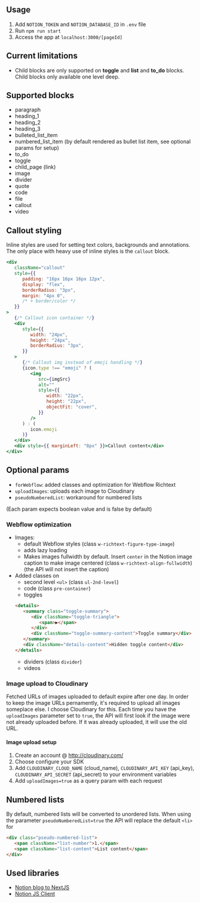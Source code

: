 ## Usage

1. Add `NOTION_TOKEN` and `NOTION_DATABASE_ID` in `.env` file
2. Run `npm run start`
3. Access the app at `localhost:3000/[pageId]`

## Current limitations

-  Child blocks are only supported on **toggle** and **list** and **to_do** blocks. Child blocks only available one level deep.

## Supported blocks

-  paragraph
-  heading_1
-  heading_2
-  heading_3
-  bulleted_list_item
-  numbered_list_item (by default rendered as bullet list item, see optional params for setup)
-  to_do
-  toggle
-  child_page (link)
-  image
-  divider
-  quote
-  code
-  file
-  callout
-  video

## Callout styling

Inline styles are used for setting text colors, backgrounds and annotations. The only place with heavy use of inline styles is the `callout` block.

```jsx
<div
   className="callout"
   style={{
      padding: "16px 16px 16px 12px",
      display: "flex",
      borderRadius: "3px",
      margin: "4px 0",
      /* + border/color */
   }}
>
   {/* Callout icon container */}
   <div
      style={{
         width: "24px",
         height: "24px",
         borderRadius: "3px",
      }}
   >
      {/* Callout img instead of emoji handling */}
      {icon.type !== "emoji" ? (
         <img
            src={imgSrc}
            alt=""
            style={{
               width: "22px",
               height: "22px",
               objectFit: "cover",
            }}
         />
      ) : (
         icon.emoji
      )}
   </div>
   <div style={{ marginLeft: "8px" }}>Callout content</div>
</div>
```

## Optional params

-  `forWebflow`: added classes and optimization for Webflow Richtext
-  `uploadImages`: uploads each image to Cloudinary
-  `pseudoNumberedList`: workaround for numbered lists

(Each param expects boolean value and is false by default)

### Webflow optimization

-  Images:
   -  default Webflow styles (class `w-richtext-figure-type-image`)
   -  adds lazy loading
   -  Makes images fullwidth by default. Insert `center` in the Notion image caption to make image centered (class `w-richtext-align-fullwidth`) (the API will not insert the caption)
-  Added classes on
   -  second level `<ul>` (class `ul-2nd-level`)
   -  code (class `pre-container`)
   -  toggles
   ```html
   <details>
      <summary class="toggle-summary">
         <div className="toggle-triangle">
            <span>▶</span>
         </div>
         <div className="toggle-summary-content">Toggle summary</div>
      </summary>
      <div className="details-content">Hidden toggle content</div>
   </details>
   ```
   -  dividers (class `divider`)
   -  videos

### Image upload to Cloudinary

Fetched URLs of images uploaded to default expire after one day. In order to keep the image URLs pernamently, it's required to upload all images someplace else. I choose Cloudinary for this.
Each time you have the `uploadImages` parameter set to `true`, the API will first look if the image were not already uploaded before. If it was already uploaded, it will use the old URL.

#### Image upload setup

1. Create an account @ http://cloudinary.com/
2. Choose configure your SDK
3. Add `CLOUDINARY_CLOUD_NAME` (cloud_name), `CLOUDINARY_API_KEY` (api_key), `CLOUDINARY_API_SECRET` (api_secret) to your environment variables
4. Add `uploadImages=true` as a query param with each request

## Numbered lists

By default, numbered lists will be converted to unordered lists. When using the parameter `pseudoNumberedList=true` the API will replace the default `<li>` for

```html
<div class="pseudo-numbered-list">
   <span className="list-number">1.</span>
   <span className="list-content">List content</span>
</div>
```

## Used libraries

-  [Notion blog to NextJS](https://github.com/samuelkraft/notion-blog-nextjs)
-  [Notion JS Client](https://github.com/makenotion/notion-sdk-js)
